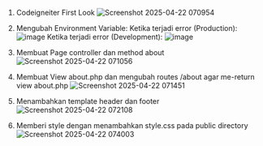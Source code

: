 1. Codeigneiter First Look
   ![Screenshot 2025-04-22 070954](https://github.com/user-attachments/assets/a72b083f-afc1-4359-8432-69c47c10c8b7)
   
2. Mengubah Environment Variable:
   Ketika terjadi error (Production):
   ![image](https://github.com/user-attachments/assets/f1079c09-8632-42de-8f25-daaa0534a6a2)
   Ketika terjadi error (Development):
   ![image](https://github.com/user-attachments/assets/4301cbcb-87ce-4a4e-8409-74f81ee2fea8)

3. Membuat Page controller dan method about
   ![Screenshot 2025-04-22 071056](https://github.com/user-attachments/assets/a901fb1e-447e-46d4-802d-20480fe26815)

4. Membuat View about.php dan mengubah routes /about agar me-return view about.php
   ![Screenshot 2025-04-22 071451](https://github.com/user-attachments/assets/f188b6ac-9c56-4bd1-8377-2d91e8fcf5ae)

5. Menambahkan template header dan footer
   ![Screenshot 2025-04-22 072108](https://github.com/user-attachments/assets/34c16c5e-5517-4890-825a-8e3bada502cf)

6. Memberi style dengan menambahkan style.css pada public directory
   ![Screenshot 2025-04-22 074003](https://github.com/user-attachments/assets/7c5b0fb2-b50b-4bc5-87d9-821b92c2f41e)
